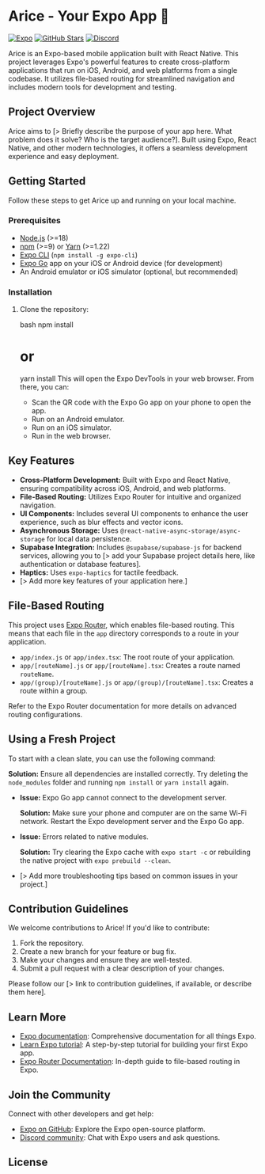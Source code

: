
# Arice - Your Expo App 👋

[![Expo](https://img.shields.io/badge/Made%20with%20Expo-1C1E24?style=for-the-badge&logo=expo&logoColor=%234630EB)](https://expo.dev/)
[![GitHub Stars](https://img.shields.io/github/stars/YOUR_GITHUB_USERNAME/YOUR_REPO_NAME?style=social)](https://github.com/YOUR_GITHUB_USERNAME/YOUR_REPO_NAME)
[![Discord](https://img.shields.io/discord/YOUR_DISCORD_SERVER_ID?style=flat-square&label=Discord)](https://discord.gg/YOUR_DISCORD_INVITE_CODE)

Arice is an Expo-based mobile application built with React Native. This project leverages Expo's powerful features to create cross-platform applications that run on iOS, Android, and web platforms from a single codebase. It utilizes file-based routing for streamlined navigation and includes modern tools for development and testing.

## Project Overview

Arice aims to [> Briefly describe the purpose of your app here. What problem does it solve? Who is the target audience?]. Built using Expo, React Native, and other modern technologies, it offers a seamless development experience and easy deployment.

## Getting Started

Follow these steps to get Arice up and running on your local machine.

### Prerequisites

- [Node.js](https://nodejs.org/) (>=18)
- [npm](https://www.npmjs.com/) (>=9) or [Yarn](https://yarnpkg.com/) (>=1.22)
- [Expo CLI](https://docs.expo.dev/get-started/installation/) (`npm install -g expo-cli`)
- [Expo Go](https://expo.dev/go) app on your iOS or Android device (for development)
- An Android emulator or iOS simulator (optional, but recommended)

### Installation

1. Clone the repository:

   bash
   npm install
   # or
   yarn install
      This will open the Expo DevTools in your web browser. From there, you can:

   - Scan the QR code with the Expo Go app on your phone to open the app.
   - Run on an Android emulator.
   - Run on an iOS simulator.
   - Run in the web browser.

## Key Features

- **Cross-Platform Development:** Built with Expo and React Native, ensuring compatibility across iOS, Android, and web platforms.
- **File-Based Routing:** Utilizes Expo Router for intuitive and organized navigation.
- **UI Components:** Includes several UI components to enhance the user experience, such as blur effects and vector icons.
- **Asynchronous Storage:** Uses `@react-native-async-storage/async-storage` for local data persistence.
- **Supabase Integration:** Includes `@supabase/supabase-js` for backend services, allowing you to [> add your Supabase project details here, like authentication or database features].
- **Haptics:** Uses `expo-haptics` for tactile feedback.
- [> Add more key features of your application here.]

## File-Based Routing

This project uses [Expo Router](https://docs.expo.dev/router/introduction), which enables file-based routing. This means that each file in the `app` directory corresponds to a route in your application.

- `app/index.js` or `app/index.tsx`: The root route of your application.
- `app/[routeName].js` or `app/[routeName].tsx`: Creates a route named `routeName`.
- `app/(group)/[routeName].js` or `app/(group)/[routeName].tsx`: Creates a route within a group.

Refer to the Expo Router documentation for more details on advanced routing configurations.

## Using a Fresh Project

To start with a clean slate, you can use the following command:

  **Solution:** Ensure all dependencies are installed correctly. Try deleting the `node_modules` folder and running `npm install` or `yarn install` again.

- **Issue:** Expo Go app cannot connect to the development server.

  **Solution:** Make sure your phone and computer are on the same Wi-Fi network. Restart the Expo development server and the Expo Go app.

- **Issue:** Errors related to native modules.

  **Solution:** Try clearing the Expo cache with `expo start -c` or rebuilding the native project with `expo prebuild --clean`.

- [> Add more troubleshooting tips based on common issues in your project.]

## Contribution Guidelines

We welcome contributions to Arice! If you'd like to contribute:

1.  Fork the repository.
2.  Create a new branch for your feature or bug fix.
3.  Make your changes and ensure they are well-tested.
4.  Submit a pull request with a clear description of your changes.

Please follow our [> link to contribution guidelines, if available, or describe them here].

## Learn More

- [Expo documentation](https://docs.expo.dev/): Comprehensive documentation for all things Expo.
- [Learn Expo tutorial](https://docs.expo.dev/tutorial/introduction/): A step-by-step tutorial for building your first Expo app.
- [Expo Router Documentation](https://docs.expo.dev/router/introduction): In-depth guide to file-based routing in Expo.

## Join the Community

Connect with other developers and get help:

- [Expo on GitHub](https://github.com/expo/expo): Explore the Expo open-source platform.
- [Discord community](https://chat.expo.dev): Chat with Expo users and ask questions.

## License

